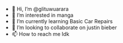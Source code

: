 - 👋 Hi, I’m @glituwuarara
- 👀 I’m interested in manga
- 🌱 I’m currently learning Basic Car Repairs
- 💞️ I’m looking to collaborate on justin bieber
- 📫 How to reach me Idk

<!---
glituwuarara/glituwuarara is a ✨ special ✨ repository because its `README.md` (this file) appears on your GitHub profile.
You can click the Preview link to take a look at your changes.
--->
